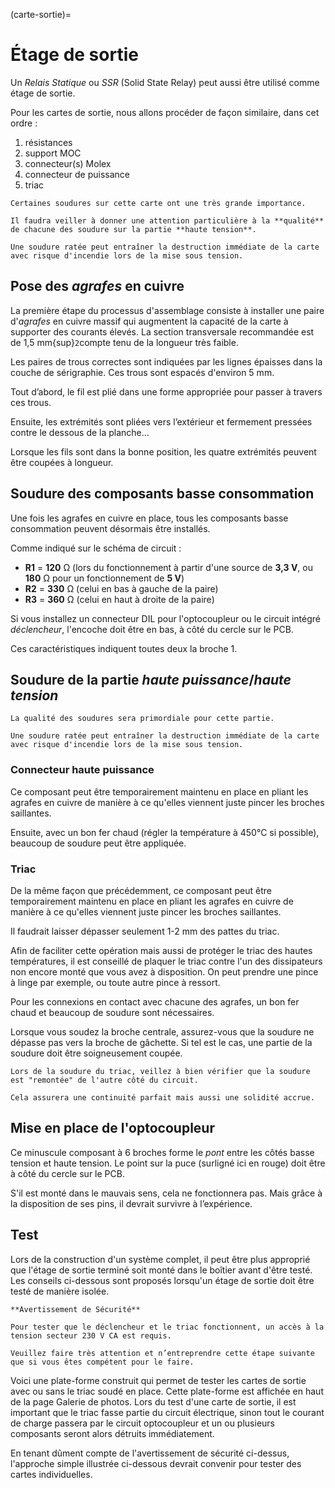 (carte-sortie)=

# Étage de sortie

Un *Relais Statique* ou *SSR* (Solid State Relay) peut aussi être utilisé comme étage de sortie.

Pour les cartes de sortie, nous allons procéder de façon similaire, dans cet ordre :
1. résistances
2. support MOC
3. connecteur(s) Molex
4. connecteur de puissance
5. triac

```{danger}
Certaines soudures sur cette carte ont une très grande importance.

Il faudra veiller à donner une attention particulière à la **qualité** de chacune des soudure sur la partie **haute tension**.

Une soudure ratée peut entraîner la destruction immédiate de la carte avec risque d'incendie lors de la mise sous tension.
```

## Pose des *agrafes* en cuivre

La première étape du processus d'assemblage consiste à installer une paire d'*agrafes* en cuivre massif qui augmentent la capacité de la carte à supporter des courants élevés.
La section transversale recommandée est de 1,5 mm{sup}`2`compte tenu de la longueur très faible.

Les paires de trous correctes sont indiquées par les lignes épaisses dans la couche de sérigraphie. Ces trous sont espacés d'environ 5 mm.

Tout d’abord, le fil est plié dans une forme appropriée pour passer à travers ces trous.

Ensuite, les extrémités sont pliées vers l’extérieur et fermement pressées contre le dessous de la planche…

Lorsque les fils sont dans la bonne position, les quatre extrémités peuvent être coupées à longueur.

## Soudure des composants basse consommation

Une fois les agrafes en cuivre en place, tous les composants basse consommation peuvent désormais être installés.

Comme indiqué sur le schéma de circuit :
- **R1** = **120** &Omega; (lors du fonctionnement à partir d'une source de **3,3 V**, ou **180** &Omega; pour un fonctionnement de **5 V**)
- **R2** = **330** &Omega; (celui en bas à gauche de la paire)
- **R3** = **360** &Omega; (celui en haut à droite de la paire)

Si vous installez un connecteur DIL pour l'optocoupleur ou le circuit intégré *déclencheur*, l'encoche doit être en bas, à côté du cercle sur le PCB.

Ces caractéristiques indiquent toutes deux la broche 1.

## Soudure de la partie *haute puissance*/*haute tension*

```{danger}
La qualité des soudures sera primordiale pour cette partie.

Une soudure ratée peut entraîner la destruction immédiate de la carte avec risque d'incendie lors de la mise sous tension.
```

### Connecteur haute puissance

Ce composant peut être temporairement maintenu en place en pliant les agrafes en cuivre de manière à ce qu'elles viennent juste pincer les broches saillantes.

Ensuite, avec un bon fer chaud (régler la température à 450°C si possible), beaucoup de soudure peut être appliquée.

### Triac

De la même façon que précédemment, ce composant peut être temporairement maintenu en place en pliant les agrafes en cuivre de manière à ce qu'elles viennent juste pincer les broches saillantes.

Il faudrait laisser dépasser seulement 1-2 mm des pattes du triac.

Afin de faciliter cette opération mais aussi de protéger le triac des hautes températures, il est conseillé de plaquer le triac contre l'un des dissipateurs non encore monté que vous avez à disposition. On peut prendre une pince à linge par exemple, ou toute autre pince à ressort.

Pour les connexions en contact avec chacune des agrafes, un bon fer chaud et beaucoup de soudure sont nécessaires.

Lorsque vous soudez la broche centrale, assurez-vous que la soudure ne dépasse pas vers la broche de gâchette. Si tel est le cas, une partie de la soudure doit être soigneusement coupée.

```{warning}
Lors de la soudure du triac, veillez à bien vérifier que la soudure est "remontée" de l'autre côté du circuit. 

Cela assurera une continuité parfait mais aussi une solidité accrue.
```

## Mise en place de l'optocoupleur

Ce minuscule composant à 6 broches forme le *pont* entre les côtés basse tension et haute tension.
Le point sur la puce (surligné ici en rouge) doit être à côté du cercle sur le PCB.

S'il est monté dans le mauvais sens, cela ne fonctionnera pas. Mais grâce à la disposition de ses pins, il devrait survivre à l’expérience.

## Test

Lors de la construction d'un système complet, il peut être plus approprié que l'étage de sortie terminé soit monté dans le boîtier avant d'être testé.
Les conseils ci-dessous sont proposés lorsqu'un étage de sortie doit être testé de manière isolée.

```{danger}
**Avertissement de Sécurité**

Pour tester que le déclencheur et le triac fonctionnent, un accès à la tension secteur 230 V CA est requis.

Veuillez faire très attention et n’entreprendre cette étape suivante que si vous êtes compétent pour le faire.
```

Voici une plate-forme construit qui permet de tester les cartes de sortie avec ou sans le triac soudé en place.
Cette plate-forme est affichée en haut de la page Galerie de photos.
Lors du test d'une carte de sortie, il est important que le triac fasse partie du circuit électrique, sinon tout le courant de charge passera par le circuit optocoupleur et un ou plusieurs composants seront alors détruits immédiatement.

En tenant dûment compte de l'avertissement de sécurité ci-dessus, l'approche simple illustrée ci-dessous devrait convenir pour tester des cartes individuelles.
